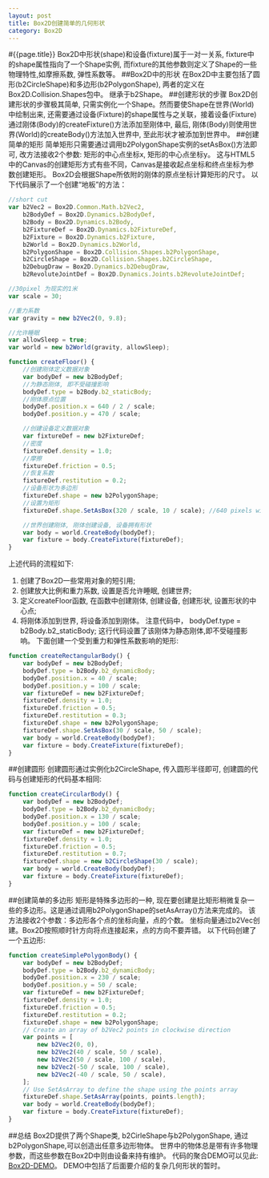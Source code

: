 ```yaml
---
layout: post
title: Box2D创建简单的几何形状
category: Box2D
---
```

#{{page.title}}
Box2D中形状(shape)和设备(fixture)属于一对一关系, fixture中的shape属性指向了一个Shape实例,
而fixture的其他参数则定义了Shape的一些物理特性,如摩擦系数, 弹性系数等。
##Box2D中的形状
在Box2D中主要包括了圆形(b2CircleShape)和多边形(b2PolygonShape), 两者的定义在Box2D.Collision.Shapes包中。
继承于b2Shape。
##创建形状的步骤
Box2D创建形状的步骤极其简单, 只需实例化一个Shape。然而要使Shape在世界(World)中绘制出来,
还需要通过设备(Fixture)的shape属性与之关联，接着设备(Fixture)通过刚体(Body)的createFixture()方法添加至刚体中,
最后, 刚体(Body)则使用世界(World)的createBody()方法加入世界中, 至此形状才被添加到世界中。
##创建简单的矩形
简单矩形只需要通过调用b2PolygonShape实例的setAsBox()方法即可, 改方法接收2个参数: 矩形的中心点坐标x, 矩形的中心点坐标y。
这与HTML5中的Canvas的创建矩形方式有些不同，Canvas是接收起点坐标和终点坐标为参数创建矩形。
Box2D会根据Shape所依附的刚体的原点坐标计算矩形的尺寸。 以下代码展示了一个创建“地板”的方法：

```javascript
//short cut
var b2Vec2 = Box2D.Common.Math.b2Vec2,
    b2BodyDef = Box2D.Dynamics.b2BodyDef,
    b2Body = Box2D.Dynamics.b2Body,
    b2FixtureDef = Box2D.Dynamics.b2FixtureDef,
    b2Fixture = Box2D.Dynamics.b2Fixture,
    b2World = Box2D.Dynamics.b2World,
    b2PolygonShape = Box2D.Collision.Shapes.b2PolygonShape,
    b2CircleShape = Box2D.Collision.Shapes.b2CircleShape,
    b2DebugDraw = Box2D.Dynamics.b2DebugDraw,
    b2RevoluteJointDef = Box2D.Dynamics.Joints.b2RevoluteJointDef;

//30pixel 为现实的1米
var scale = 30;

//重力系数
var gravity = new b2Vec2(0, 9.8);

//允许睡眠
var allowSleep = true;
var world = new b2World(gravity, allowSleep);

function createFloor() {
    //创建刚体定义数据对象
    var bodyDef = new b2BodyDef;
    //为静态刚体, 即不受碰撞影响
    bodyDef.type = b2Body.b2_staticBody;
    //刚体原点位置
    bodyDef.position.x = 640 / 2 / scale;
    bodyDef.position.y = 470 / scale;

    //创建设备定义数据对象
    var fixtureDef = new b2FixtureDef;
    //密度
    fixtureDef.density = 1.0;
    //摩擦
    fixtureDef.friction = 0.5;
    //恢复系数
    fixtureDef.restitution = 0.2;
    //设备形状为多边形
    fixtureDef.shape = new b2PolygonShape;
    //设置为矩形
    fixtureDef.shape.SetAsBox(320 / scale, 10 / scale); //640 pixels wide and 20 pixels tall

    //世界创建刚体, 刚体创建设备, 设备拥有形状
    var body = world.CreateBody(bodyDef);
    var fixture = body.CreateFixture(fixtureDef);
}
```
上述代码的流程如下:
1. 创建了Box2D一些常用对象的短引用;
2. 创建放大比例和重力系数, 设置是否允许睡眠, 创建世界;
3. 定义createFloor函数, 在函数中创建刚体, 创建设备, 创建形状, 设置形状的中心点;
4. 将刚体添加到世界, 将设备添加到刚体。
注意代码中， bodyDef.type = b2Body.b2_staticBody; 这行代码设置了该刚体为静态刚体,即不受碰撞影响。
下面创建一个受到重力和弹性系数影响的矩形:
```javascript
function createRectangularBody() {
    var bodyDef = new b2BodyDef;
    bodyDef.type = b2Body.b2_dynamicBody;
    bodyDef.position.x = 40 / scale;
    bodyDef.position.y = 100 / scale;
    var fixtureDef = new b2FixtureDef;
    fixtureDef.density = 1.0;
    fixtureDef.friction = 0.5;
    fixtureDef.restitution = 0.3;
    fixtureDef.shape = new b2PolygonShape;
    fixtureDef.shape.SetAsBox(30 / scale, 50 / scale);
    var body = world.CreateBody(bodyDef);
    var fixture = body.CreateFixture(fixtureDef);
}
```
##创建圆形
创建圆形通过实例化b2CircleShape, 传入圆形半径即可, 创建圆的代码与创建矩形的代码基本相同:

```javascript
function createCircularBody() {
    var bodyDef = new b2BodyDef;
    bodyDef.type = b2Body.b2_dynamicBody;
    bodyDef.position.x = 130 / scale;
    bodyDef.position.y = 100 / scale;
    var fixtureDef = new b2FixtureDef;
    fixtureDef.density = 1.0;
    fixtureDef.friction = 0.5;
    fixtureDef.restitution = 0.7;
    fixtureDef.shape = new b2CircleShape(30 / scale);
    var body = world.CreateBody(bodyDef);
    var fixture = body.CreateFixture(fixtureDef);
}
```
##创建简单的多边形
矩形是特殊多边形的一种, 现在要创建是比矩形稍微复杂一些的多边形。这是通过调用b2PolygonShape的setAsArray()方法来完成的。
该方法接收2个参数：多边形各个点的坐标向量，点的个数。 坐标向量通过b2Vec创建。Box2D按照顺时针方向将点连接起来，点的方向不要弄错。
以下代码创建了一个五边形:

```javascript
function createSimplePolygonBody() {
    var bodyDef = new b2BodyDef;
    bodyDef.type = b2Body.b2_dynamicBody;
    bodyDef.position.x = 230 / scale;
    bodyDef.position.y = 50 / scale;
    var fixtureDef = new b2FixtureDef;
    fixtureDef.density = 1.0;
    fixtureDef.friction = 0.5;
    fixtureDef.restitution = 0.2;
    fixtureDef.shape = new b2PolygonShape;
    // Create an array of b2Vec2 points in clockwise direction
    var points = [
        new b2Vec2(0, 0),
        new b2Vec2(40 / scale, 50 / scale),
        new b2Vec2(50 / scale, 100 / scale),
        new b2Vec2(-50 / scale, 100 / scale),
        new b2Vec2(-40 / scale, 50 / scale),
    ];
    // Use SetAsArray to define the shape using the points array
    fixtureDef.shape.SetAsArray(points, points.length);
    var body = world.CreateBody(bodyDef);
    var fixture = body.CreateFixture(fixtureDef);
}
```

##总结
Box2D提供了两个Shape类, b2CirleShape与b2PolygonShape, 通过b2PolygonShape,可以创造出任意多边形物体。
世界中的物体总是带有许多物理参数，而这些参数在Box2D中则由设备来持有维护。
代码的聚合DEMO可以见此: [Box2D-DEMO](/demo/box2d-demo)。 DEMO中包括了后面要介绍的复杂几何形状的暂时。

